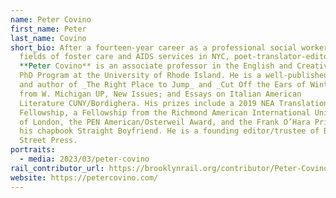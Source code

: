 ```yaml
---
name: Peter Covino
first_name: Peter
last_name: Covino
short_bio: After a fourteen-year career as a professional social worker in the
  fields of foster care and AIDS services in NYC, poet-translator-editor
  **Peter Covino** is an associate professor in the English and Creative Writing
  PhD Program at the University of Rhode Island. He is a well-published scholar
  and author of _The Right Place to Jump_ and _Cut Off the Ears of Winter_ both
  from W. Michigan UP, New Issues; and Essays on Italian American
  Literature CUNY/Bordighera. His prizes include a 2019 NEA Translation
  Fellowship, a Fellowship from the Richmond American International University
  of London, the PEN American/Osterweil Award, and the Frank O’Hara Prize for
  his chapbook Straight Boyfriend. He is a founding editor/trustee of Barrow
  Street Press. 
portraits:
  - media: 2023/03/peter-covino
rail_contributor_url: https://brooklynrail.org/contributor/Peter-Covino
website: https://petercovino.com/
---
```

